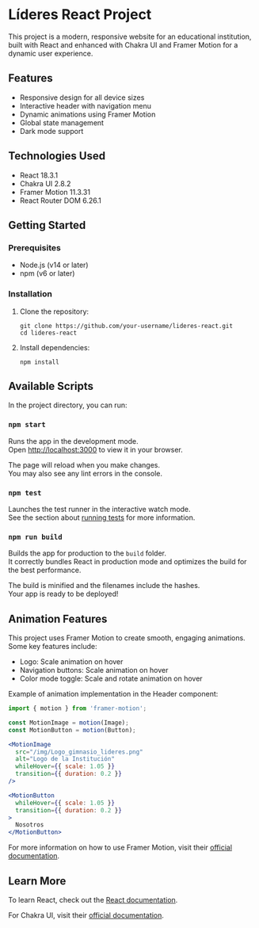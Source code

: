 # Líderes React Project

This project is a modern, responsive website for an educational institution, built with React and enhanced with Chakra UI and Framer Motion for a dynamic user experience.

## Features

- Responsive design for all device sizes
- Interactive header with navigation menu
- Dynamic animations using Framer Motion
- Global state management
- Dark mode support

## Technologies Used

- React 18.3.1
- Chakra UI 2.8.2
- Framer Motion 11.3.31
- React Router DOM 6.26.1

## Getting Started

### Prerequisites

- Node.js (v14 or later)
- npm (v6 or later)

### Installation

1. Clone the repository:
   ```
   git clone https://github.com/your-username/lideres-react.git
   cd lideres-react
   ```

2. Install dependencies:
   ```
   npm install
   ```

## Available Scripts

In the project directory, you can run:

### `npm start`

Runs the app in the development mode.\
Open [http://localhost:3000](http://localhost:3000) to view it in your browser.

The page will reload when you make changes.\
You may also see any lint errors in the console.

### `npm test`

Launches the test runner in the interactive watch mode.\
See the section about [running tests](https://facebook.github.io/create-react-app/docs/running-tests) for more information.

### `npm run build`

Builds the app for production to the `build` folder.\
It correctly bundles React in production mode and optimizes the build for the best performance.

The build is minified and the filenames include the hashes.\
Your app is ready to be deployed!

## Animation Features

This project uses Framer Motion to create smooth, engaging animations. Some key features include:

- Logo: Scale animation on hover
- Navigation buttons: Scale animation on hover
- Color mode toggle: Scale and rotate animation on hover

Example of animation implementation in the Header component:

```jsx
import { motion } from 'framer-motion';

const MotionImage = motion(Image);
const MotionButton = motion(Button);

<MotionImage
  src="/img/Logo_gimnasio_lideres.png"
  alt="Logo de la Institución"
  whileHover={{ scale: 1.05 }}
  transition={{ duration: 0.2 }}
/>

<MotionButton
  whileHover={{ scale: 1.05 }}
  transition={{ duration: 0.2 }}
>
  Nosotros
</MotionButton>
```

For more information on how to use Framer Motion, visit their [official documentation](https://www.framer.com/motion/).

## Learn More

To learn React, check out the [React documentation](https://reactjs.org/).

For Chakra UI, visit their [official documentation](https://chakra-ui.com/).
